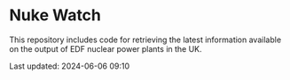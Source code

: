 # Nuke Watch

This repository includes code for retrieving the latest information available on the output of EDF nuclear power plants in the UK.

Last updated: 2024-06-06 09:10